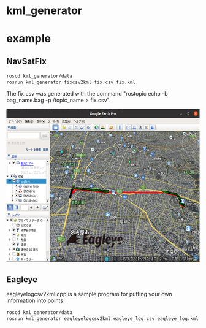 # kml_generator

# example

## NavSatFix
```
roscd kml_generator/data
rosrun kml_generator fixcsv2kml fix.csv fix.kml
```

The fix.csv was generated with the command "rostopic echo -b bag_name.bag -p /topic_name > fix.csv".

<img src="img/fixcsv2kml.png" height="400pix" /><br>

## Eagleye
eagleyelogcsv2kml.cpp is a sample program for putting your own information into points.

```
roscd kml_generator/data
rosrun kml_generator eagleyelogcsv2kml eagleye_log.csv eagleye_log.kml
```